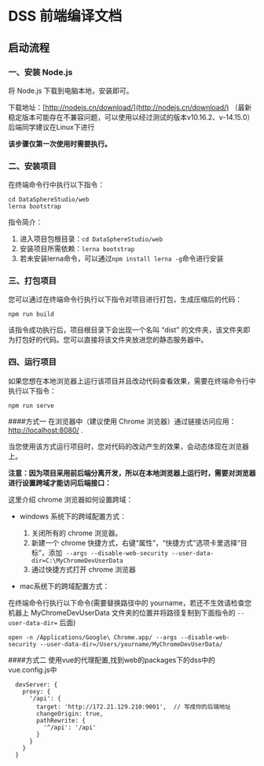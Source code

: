 # DSS 前端编译文档

## 启动流程

### 一、安装 Node.js

将 Node.js 下载到电脑本地，安装即可。

下载地址：[http://nodejs.cn/download/](http://nodejs.cn/download/) （最新稳定版本可能存在不兼容问题，可以使用以经过测试的版本v10.16.2、v-14.15.0）后端同学建议在Linux下进行

**该步骤仅第一次使用时需要执行。**

### 二、安装项目

在终端命令行中执行以下指令：

```shell script
cd DataSphereStudio/web
lerna bootstrap
```

指令简介：
1. 进入项目包根目录：`cd DataSphereStudio/web`
2. 安装项目所需依赖：`lerna bootstrap`
3. 若未安装lerna命令，可以通过`npm install lerna -g`命令进行安装

### 三、打包项目

您可以通过在终端命令行执行以下指令对项目进行打包，生成压缩后的代码：

```shell script
npm run build
```

该指令成功执行后，项目根目录下会出现一个名叫 “dist” 的文件夹，该文件夹即为打包好的代码。您可以直接将该文件夹放进您的静态服务器中。

### 四、运行项目

如果您想在本地浏览器上运行该项目并且改动代码查看效果，需要在终端命令行中执行以下指令：

```shell script
npm run serve
```
####方式一
在浏览器中（建议使用 Chrome 浏览器）通过链接访问应用：[http://localhost:8080/](http://localhost:8080/) .

当您使用该方式运行项目时，您对代码的改动产生的效果，会动态体现在浏览器上。

**注意：因为项目采用前后端分离开发，所以在本地浏览器上运行时，需要对浏览器进行设置跨域才能访问后端接口：**

这里介绍 chrome 浏览器如何设置跨域：

- windows 系统下的跨域配置方式：
  1. 关闭所有的 chrome 浏览器。
  2. 新建一个 chrome 快捷方式，右键“属性”，“快捷方式”选项卡里选择“目标”，添加  ```--args --disable-web-security --user-data-dir=C:\MyChromeDevUserData```
  3. 通过快捷方式打开 chrome 浏览器

- mac系统下的跨域配置方式：

在终端命令行执行以下命令(需要替换路径中的 yourname，若还不生效请检查您机器上 MyChromeDevUserData 文件夹的位置并将路径复制到下面指令的 ```--user-data-dir=``` 后面)

```shell script
open -n /Applications/Google\ Chrome.app/ --args --disable-web-security --user-data-dir=/Users/yourname/MyChromeDevUserData/
```
####方式二
使用vue的代理配置,找到web的packages下的dss中的vue.config.js中
```
  devServer: {
    proxy: {
      '/api': {
        target: 'http://172.21.129.210:9001',  // 写成你的后端地址
        changeOrigin: true,
        pathRewrite: {
          '^/api': '/api'
        }
      }
    }
  }
```